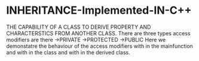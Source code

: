 # INHERITANCE-Implemented-IN-C++
THE CAPABILITY OF A CLASS TO DERIVE PROPERTY AND CHARACTERSTICS FROM ANOTHER CLASS.
There are three types access modifiers are there
           ->PRIVATE
           ->PROTECTED
           ->PUBLIC
Here we demonstatre the behaviour of the access modifiers with in the mainfunction 
and with in the class and with in the derived class.
